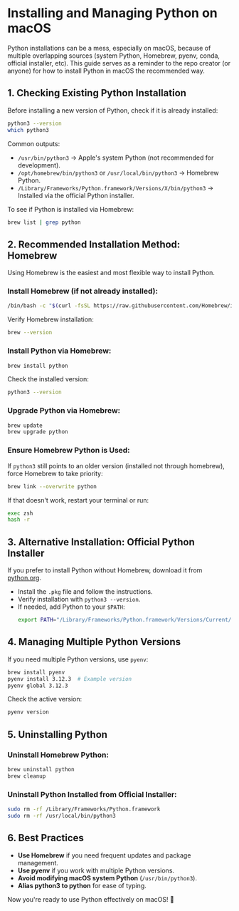 # Installing and Managing Python on macOS

Python installations can be a mess, especially on macOS, because of multiple overlapping sources (system Python, Homebrew, pyenv, conda, official installer, etc). This guide serves as a reminder to the repo creator (or anyone) for how to install Python in macOS the recommended way.

## 1. Checking Existing Python Installation

Before installing a new version of Python, check if it is already installed:

```sh
python3 --version
which python3
```

Common outputs:

- `/usr/bin/python3` → Apple's system Python (not recommended for development).
- `/opt/homebrew/bin/python3` or `/usr/local/bin/python3` → Homebrew Python.
- `/Library/Frameworks/Python.framework/Versions/X/bin/python3` → Installed via the official Python installer.

To see if Python is installed via Homebrew:

```sh
brew list | grep python
```

## 2. Recommended Installation Method: Homebrew

Using Homebrew is the easiest and most flexible way to install Python.

### **Install Homebrew (if not already installed):**

```sh
/bin/bash -c "$(curl -fsSL https://raw.githubusercontent.com/Homebrew/install/HEAD/install.sh)"
```

Verify Homebrew installation:

```sh
brew --version
```

### **Install Python via Homebrew:**

```sh
brew install python
```

Check the installed version:

```sh
python3 --version
```

### **Upgrade Python via Homebrew:**

```sh
brew update
brew upgrade python
```

### **Ensure Homebrew Python is Used:**

If `python3` still points to an older version (installed not through homebrew), force Homebrew to take priority:

```sh
brew link --overwrite python
```

If that doesn't work, restart your terminal or run:

```sh
exec zsh
hash -r
```

## 3. Alternative Installation: Official Python Installer

If you prefer to install Python without Homebrew, download it from [python.org](https://www.python.org/downloads/macos/).

- Install the `.pkg` file and follow the instructions.
- Verify installation with `python3 --version`.
- If needed, add Python to your `$PATH`:
  ```sh
  export PATH="/Library/Frameworks/Python.framework/Versions/Current/bin:$PATH"
  ```

## 4. Managing Multiple Python Versions

If you need multiple Python versions, use `pyenv`:

```sh
brew install pyenv
pyenv install 3.12.3  # Example version
pyenv global 3.12.3
```

Check the active version:

```sh
pyenv version
```

## 5. Uninstalling Python

### **Uninstall Homebrew Python:**

```sh
brew uninstall python
brew cleanup
```

### **Uninstall Python Installed from Official Installer:**

```sh
sudo rm -rf /Library/Frameworks/Python.framework
sudo rm -rf /usr/local/bin/python3
```

## 6. Best Practices

- **Use Homebrew** if you need frequent updates and package management.
- **Use pyenv** if you work with multiple Python versions.
- **Avoid modifying macOS system Python** (`/usr/bin/python3`).
- **Alias python3 to python** for ease of typing.

Now you're ready to use Python effectively on macOS! 🚀
